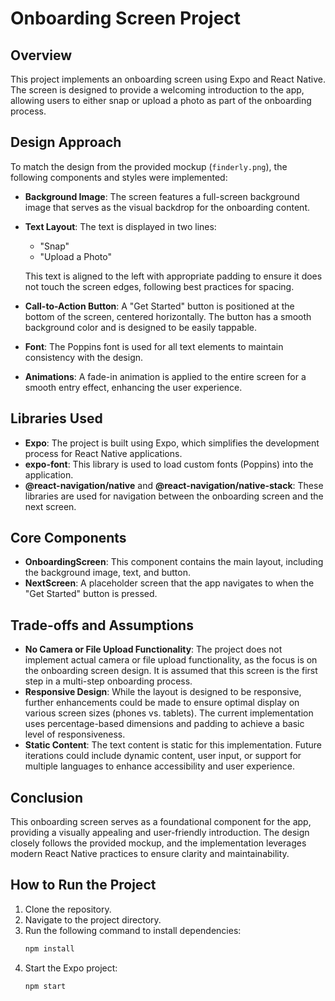 # Onboarding Screen Project

## Overview
This project implements an onboarding screen using Expo and React Native. The screen is designed to provide a welcoming introduction to the app, allowing users to either snap or upload a photo as part of the onboarding process.

## Design Approach
To match the design from the provided mockup (`finderly.png`), the following components and styles were implemented:

- **Background Image**: The screen features a full-screen background image that serves as the visual backdrop for the onboarding content.
- **Text Layout**: The text is displayed in two lines:
  - "Snap"
  - "Upload a Photo"
  
  This text is aligned to the left with appropriate padding to ensure it does not touch the screen edges, following best practices for spacing.

- **Call-to-Action Button**: A "Get Started" button is positioned at the bottom of the screen, centered horizontally. The button has a smooth background color and is designed to be easily tappable.

- **Font**: The Poppins font is used for all text elements to maintain consistency with the design.

- **Animations**: A fade-in animation is applied to the entire screen for a smooth entry effect, enhancing the user experience.

## Libraries Used
- **Expo**: The project is built using Expo, which simplifies the development process for React Native applications.
- **expo-font**: This library is used to load custom fonts (Poppins) into the application.
- **@react-navigation/native** and **@react-navigation/native-stack**: These libraries are used for navigation between the onboarding screen and the next screen.

## Core Components
- **OnboardingScreen**: This component contains the main layout, including the background image, text, and button.
- **NextScreen**: A placeholder screen that the app navigates to when the "Get Started" button is pressed.

## Trade-offs and Assumptions
- **No Camera or File Upload Functionality**: The project does not implement actual camera or file upload functionality, as the focus is on the onboarding screen design. It is assumed that this screen is the first step in a multi-step onboarding process.
- **Responsive Design**: While the layout is designed to be responsive, further enhancements could be made to ensure optimal display on various screen sizes (phones vs. tablets). The current implementation uses percentage-based dimensions and padding to achieve a basic level of responsiveness.
- **Static Content**: The text content is static for this implementation. Future iterations could include dynamic content, user input, or support for multiple languages to enhance accessibility and user experience.

## Conclusion
This onboarding screen serves as a foundational component for the app, providing a visually appealing and user-friendly introduction. The design closely follows the provided mockup, and the implementation leverages modern React Native practices to ensure clarity and maintainability.

## How to Run the Project
1. Clone the repository.
2. Navigate to the project directory.
3. Run the following command to install dependencies:
   ```bash
   npm install
   ```
4. Start the Expo project:
   ```bash
   npm start
   ```


